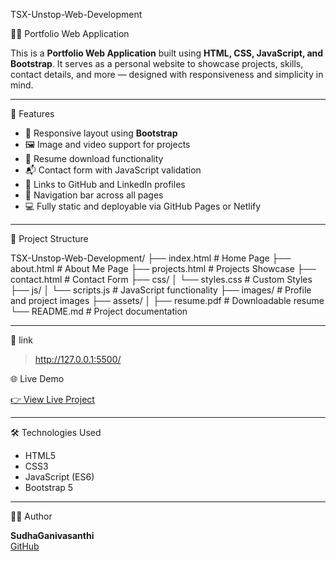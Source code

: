 TSX-Unstop-Web-Development

🧑‍💻 Portfolio Web Application

This is a **Portfolio Web Application** built using **HTML, CSS, JavaScript, and Bootstrap**. It serves as a personal website to showcase projects, skills, contact details, and more — designed with responsiveness and simplicity in mind.

---

🚀 Features

- 🎨 Responsive layout using **Bootstrap**
- 🖼️ Image and video support for projects
- 📄 Resume download functionality
- 📬 Contact form with JavaScript validation
- 🔗 Links to GitHub and LinkedIn profiles
- 🧭 Navigation bar across all pages
- 💻 Fully static and deployable via GitHub Pages or Netlify

---

📁 Project Structure

TSX-Unstop-Web-Development/
├── index.html # Home Page
├── about.html # About Me Page
├── projects.html # Projects Showcase
├── contact.html # Contact Form
├── css/
│ └── styles.css # Custom Styles
├── js/
│ └── scripts.js # JavaScript functionality
├── images/ # Profile and project images
├── assets/
│ ├── resume.pdf # Downloadable resume
└── README.md # Project documentation

---

📸 link

> http://127.0.0.1:5500/

🌐 Live Demo

[👉 View Live Project](https://sudhaganivasanthi.github.io/TSX-Unstop-Web-Development/)

---

🛠️ Technologies Used

- HTML5
- CSS3
- JavaScript (ES6)
- Bootstrap 5

---

🧑‍🎓 Author

**SudhaGanivasanthi**  
[GitHub](https://github.com/sudhaganivasanthi)
